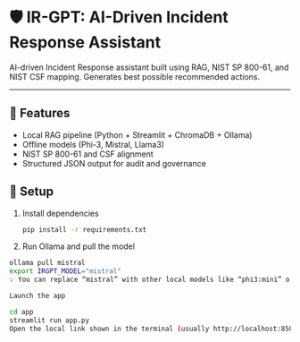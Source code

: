 # 🛡️ IR-GPT: AI-Driven Incident Response Assistant

AI-driven Incident Response assistant built using RAG, NIST SP 800-61, and NIST CSF mapping. Generates best possible recommended actions.

---

## 🚀 Features
- Local RAG pipeline (Python + Streamlit + ChromaDB + Ollama)
- Offline models (Phi-3, Mistral, Llama3)
- NIST SP 800-61 and CSF alignment
- Structured JSON output for audit and governance

## 🧩 Setup
1. Install dependencies  
   ```bash
   pip install -r requirements.txt
  2. Run Ollama and pull the model  
   ```bash
   ollama pull mistral
   export IRGPT_MODEL="mistral"
💡 You can replace “mistral” with other local models like “phi3:mini” or “llama3:8b”.

Launch the app

cd app
streamlit run app.py
Open the local link shown in the terminal (usually http://localhost:8501).

